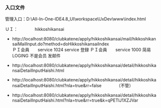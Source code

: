 
### 入口文件
管理入口：D:\All-In-One-IDE4.8_UI\workspace\UxDev\www\index.html


ＵＩ：　　　　hikkoshikansai

+ http://localhost:8080/clubkatene/apply/hikkoshikansai/mail/hikkoshikansaiMailInput.do?method=doHikkoshikansaiIndex	
ＰＩ会員　　service 1024        service 登録
ＰＩ会員　　service 1000    简易LOGING
不是会员         发邮件
+ http://localhost:8080/clubkatene/apply/hikkoshikansai/detail/hikkoshikansaiDetailInputHaishi.html	

+ http://localhost:8080/clubkatene/apply/hikkoshikansai/detail/hikkoshikansaiDetailInputHaishi.html?nla=true&rr=false　　　　（不管）
　　
+ http://localhost:8080/clubkatene/apply/hikkoshikansai/detail/hikkoshikansaiDetailInputHaishi.html?nla=true&rr=true&k=qPETlJ1XZJVar